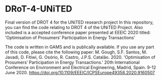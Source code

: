 # DRoT-4-UNiTED
Final version of DROT 4 for the UNiTED research project
In this repository, you can find the code relating to DROT 4 of the UNiTED Project.
Also included is a accepted conference paper presented at EEEIC 2020 titled: 'Optimisation of Prosumers’ Participation 
in Energy Transactions'

The code is written in GAMS and is publically available. If you use any part of this code, please cite the following paper: 
  M. Gough, S.F. Santos, M. Javadi, D. Fitiwi, G. Osório, R. Castro, J.P.S. Catalão. 2020. 'Optimisation of Prosumers’    Participation in Energy Transactions.' 20th International Conference on Environment and Electrical Engineering, Madrid, Spain. 9-12 June 2020. https://doi.org/10.1109/EEEIC/ICPSEurope49358.2020.9160507


